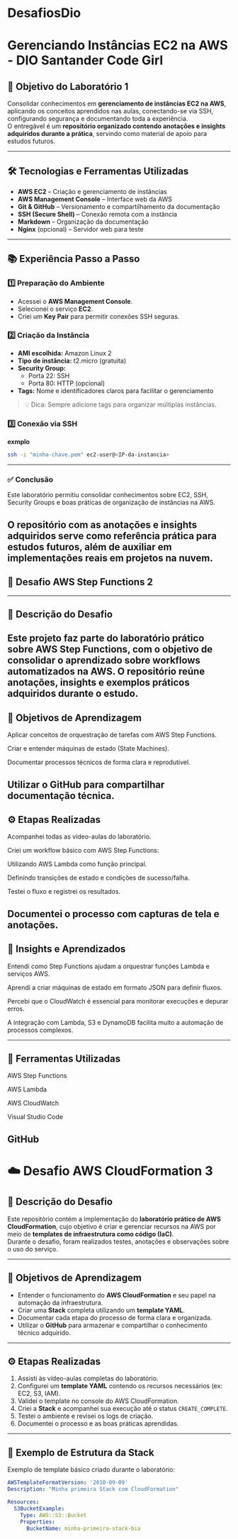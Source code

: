 # DesafiosDio

# Gerenciando Instâncias EC2 na AWS - DIO Santander Code Girl

## 🎯 Objetivo do Laboratório 1
Consolidar conhecimentos em **gerenciamento de instâncias EC2 na AWS**, aplicando os conceitos aprendidos nas aulas, conectando-se via SSH, configurando segurança e documentando toda a experiência.  
O entregável é um **repositório organizado contendo anotações e insights adquiridos durante a prática**, servindo como material de apoio para estudos futuros.

---

## 🛠️ Tecnologias e Ferramentas Utilizadas
- **AWS EC2** – Criação e gerenciamento de instâncias
- **AWS Management Console** – Interface web da AWS
- **Git & GitHub** – Versionamento e compartilhamento da documentação
- **SSH (Secure Shell)** – Conexão remota com a instância
- **Markdown** – Organização da documentação
- **Nginx** (opcional) – Servidor web para teste

---

## 📚 Experiência Passo a Passo

### 1️⃣ Preparação do Ambiente
- Acessei o **AWS Management Console**.
- Selecionei o serviço **EC2**.
- Criei um **Key Pair** para permitir conexões SSH seguras.

### 2️⃣ Criação da Instância
- **AMI escolhida:** Amazon Linux 2  
- **Tipo de instância:** t2.micro (gratuita)  
- **Security Group:**
  - Porta 22: SSH
  - Porta 80: HTTP (opcional)
- **Tags:** Nome e identificadores claros para facilitar o gerenciamento

> 💡 Dica: Sempre adicione tags para organizar múltiplas instâncias.

### 3️⃣ Conexão via SSH
**exmplo**
```bash
ssh -i "minha-chave.pem" ec2-user@<IP-da-instancia>
```
---
### ✅ Conclusão

Este laboratório permitiu consolidar conhecimentos sobre EC2, SSH, Security Groups e boas práticas de organização de instâncias na AWS.

O repositório com as anotações e insights adquiridos serve como referência prática para estudos futuros, além de auxiliar em implementações reais em projetos na nuvem.
---

## 🚀 Desafio AWS Step Functions 2
---
## 🧩 Descrição do Desafio

Este projeto faz parte do laboratório prático sobre AWS Step Functions, com o objetivo de consolidar o aprendizado sobre workflows automatizados na AWS.
O repositório reúne anotações, insights e exemplos práticos adquiridos durante o estudo.
---
## 🎯 Objetivos de Aprendizagem

Aplicar conceitos de orquestração de tarefas com AWS Step Functions.

Criar e entender máquinas de estado (State Machines).

Documentar processos técnicos de forma clara e reprodutível.

Utilizar o GitHub para compartilhar documentação técnica.
---
## ⚙️ Etapas Realizadas

Acompanhei todas as vídeo-aulas do laboratório.

Criei um workflow básico com AWS Step Functions:

Utilizando AWS Lambda como função principal.

Definindo transições de estado e condições de sucesso/falha.

Testei o fluxo e registrei os resultados.

Documentei o processo com capturas de tela e anotações.
---
## 🧠 Insights e Aprendizados

Entendi como Step Functions ajudam a orquestrar funções Lambda e serviços AWS.

Aprendi a criar máquinas de estado em formato JSON para definir fluxos.

Percebi que o CloudWatch é essencial para monitorar execuções e depurar erros.

A integração com Lambda, S3 e DynamoDB facilita muito a automação de processos complexos.

---
## 🧰 Ferramentas Utilizadas

AWS Step Functions

AWS Lambda

AWS CloudWatch

Visual Studio Code

GitHub
---

# ☁️ Desafio AWS CloudFormation 3

## 📘 Descrição do Desafio
Este repositório contém a implementação do **laboratório prático de AWS CloudFormation**, cujo objetivo é criar e gerenciar recursos na AWS por meio de **templates de infraestrutura como código (IaC)**.  
Durante o desafio, foram realizados testes, anotações e observações sobre o uso do serviço.

---

## 🎯 Objetivos de Aprendizagem
- Entender o funcionamento do **AWS CloudFormation** e seu papel na automação da infraestrutura.  
- Criar uma **Stack** completa utilizando um **template YAML**.  
- Documentar cada etapa do processo de forma clara e organizada.  
- Utilizar o **GitHub** para armazenar e compartilhar o conhecimento técnico adquirido.

---

## ⚙️ Etapas Realizadas
1. Assisti às vídeo-aulas completas do laboratório.  
2. Configurei um **template YAML** contendo os recursos necessários (ex: EC2, S3, IAM).  
3. Validei o template no console do AWS CloudFormation.  
4. Criei a **Stack** e acompanhei sua execução até o status `CREATE_COMPLETE`.  
5. Testei o ambiente e revisei os logs de criação.  
6. Documentei o processo e as boas práticas aprendidas.

---

## 🧱 Exemplo de Estrutura da Stack
Exemplo de template básico criado durante o laboratório:

```yaml
AWSTemplateFormatVersion: '2010-09-09'
Description: "Minha primeira Stack com CloudFormation"

Resources:
  S3BucketExample:
    Type: AWS::S3::Bucket
    Properties:
      BucketName: minha-primeira-stack-bia
```
